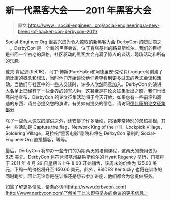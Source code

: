 # 新一代黑客大会——2011 年黑客大会

> 原文:[https://www . social-engineer . org/social-engineering/a-new-breed-of-hacker-con-derbycon-2011/](https://www.social-engineer.org/social-engineering/a-new-breed-of-hacker-con-derbycon-2011/)

Social-Engineer.Org 很高兴成为令人惊叹的新黑客大会 DerbyCon 的赞助商之一。DerbyCon 是一个新的黑客会议，位于肯塔基州的路易斯维尔。我们的目标是带回一个古老的风格，社区驱动的黑客大会充满了惊人的谈话，现场活动和所有的乐趣。

戴夫·肯尼迪(ReL1K)、马丁·博斯(PureHate)和阿德里安·克伦肖(Irongeek)创建了德比康的概念和想法，当时他们开始谈论他们希望看到更多过去的老式会谈和活动。当他们与社区中的一些人交谈时，许多人欣然同意加入。DerbyCon 的演讲人名单上已经有了一些业界的领军人物，这甚至是在论文征集发出之前。我们也很高兴地宣布，DerbyCon 的论文征集活动将于今天开始，如果您有一些前沿和高速的东西，请务必提交您的演讲。有关如何提交的信息，请访问[德比康的论文征集部分](http://www.derbycon.com/call-for-papers/)

除了一些[令人惊叹的演讲](https://www.social-engineer.org/resources/DerbyCon/derby-con_controller.swf)之外，还安排了许多活动，包括非常特别的双核亮相。其中一些活动是 Capture the flag，Network King of the Hill，Lockpick Village，Soldering Village，马拉松“黑客电影”剧院和将在 DerbyCon 录制的 Social-Engineer.Org 直播播客，等等。

最后，DerbyCon 将举办一些专门的为期两天的培训课程，这两天的费用仅为 825 美元。DerbyCon 将在肯塔基州路易斯维尔的 Hyatt Regency 举行，门票将于 2011 年 4 月 29 日星期五上午 8:00 开始销售，该周末的价格为 125.00 美元，下周一的价格将升至 150.00 美元。此外，BSIDES Kentucky 也将在训练的同时跑步，因此无论您是在训练还是想去参加讲座，他们都会为您提供服务。

如需了解更多信息，请务必访问[http://www.derbycon.com](http://www.derbycon.com)了解关于此次即将举办的会议的更多信息。